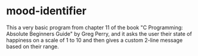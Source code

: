 # mood-identifier

This a very basic program from chapter 11 of the book "C Programming: Absolute Beginners Guide" by Greg Perry, and it asks the user their state of happiness on a scale of
1 to 10 and then gives a custom 2-line message based on their range.

